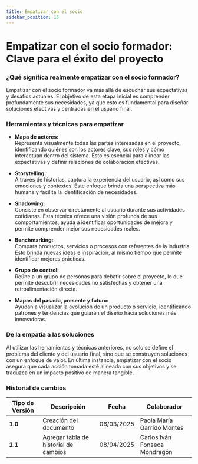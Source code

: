 ```yaml
---
title: Empatizar con el socio
sidebar_position: 15
---
```


# Empatizar con el socio formador: Clave para el éxito del proyecto

### ¿Qué significa realmente empatizar con el socio formador?

Empatizar con el socio formador va más allá de escuchar sus expectativas y desafíos actuales. El objetivo de esta etapa inicial es comprender profundamente sus necesidades, ya que esto es fundamental para diseñar soluciones efectivas y centradas en el usuario final.

### Herramientas y técnicas para empatizar

- **Mapa de actores:**  
  Representa visualmente todas las partes interesadas en el proyecto, identificando quiénes son los actores clave, sus roles y cómo interactúan dentro del sistema. Esto es esencial para alinear las expectativas y definir relaciones de colaboración efectivas.

- **Storytelling:**  
  A través de historias, captura la experiencia del usuario, así como sus emociones y contextos. Este enfoque brinda una perspectiva más humana y facilita la identificación de necesidades.

- **Shadowing:**  
  Consiste en observar directamente al usuario durante sus actividades cotidianas. Esta técnica ofrece una visión profunda de sus comportamientos, ayuda a identificar oportunidades de mejora y permite comprender mejor sus necesidades reales.

- **Benchmarking:**  
  Compara productos, servicios o procesos con referentes de la industria. Esto brinda nuevas ideas e inspiración, al mismo tiempo que permite identificar mejores prácticas.

- **Grupo de control:**  
  Reúne a un grupo de personas para debatir sobre el proyecto, lo que permite descubrir necesidades no satisfechas y obtener una retroalimentación directa.

- **Mapas del pasado, presente y futuro:**  
  Ayudan a visualizar la evolución de un producto o servicio, identificando patrones y tendencias que guiarán el diseño hacia soluciones más innovadoras.

### De la empatía a las soluciones

Al utilizar las herramientas y técnicas anteriores, no solo se define el problema del cliente y del usuario final, sino que se construyen soluciones con un enfoque de valor. En última instancia, empatizar con el socio asegura que cada acción tomada esté alineada con sus objetivos y se traduzca en un impacto positivo de manera tangible.

### Historial de cambios

| **Tipo de Versión** | **Descripción**                       | **Fecha**  | **Colaborador**               |
| ------------------- | ------------------------------------- | ---------- | ----------------------------- |
| **1.0**             | Creación del documento                | 06/03/2025 | Paola María Garrido Montes    |
| **1.1**             | Agregar tabla de historial de cambios | 08/04/2025 | Carlos Iván Fonseca Mondragón |

